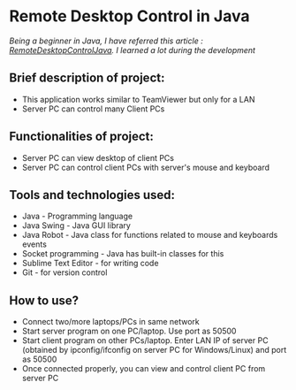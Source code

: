 # Remote Desktop Control in Java


*Being a beginner in Java, I have referred this article : [RemoteDesktopControlJava](https://www.codeproject.com/Articles/36065/Java-Remote-Desktop-Administration). I learned a lot during the development*


## Brief description of project:

- This application works similar to TeamViewer but only for a LAN
- Server PC can control many Client PCs


## Functionalities of project:

- Server PC can view desktop of client PCs
- Server PC can control client PCs with server's mouse and keyboard


## Tools and technologies used:

- Java - Programming language
- Java Swing - Java GUI library
- Java Robot - Java class for functions related to mouse and keyboards events
- Socket programming - Java has built-in classes for this
- Sublime Text Editor - for writing code
- Git - for version control


## How to use?

- Connect two/more laptops/PCs in same network
- Start server program on one PC/laptop. Use port as 50500
- Start client program on other PCs/laptop. Enter LAN IP of server PC (obtained by ipconfig/ifconfig on server PC for Windows/Linux) and port as 50500
- Once connected properly, you can view and control client PC from server PC
